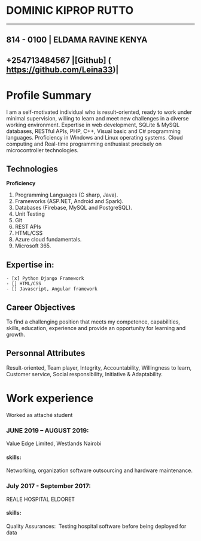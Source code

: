 # DOMINIC KIPROP RUTTO

---------------------------------------------------------

## 814 - 0100 |  ELDAMA RAVINE KENYA

## +254713484567 |[Github] (​https://github.com/Leina33)|

# Profile Summary 

I am a self-motivated individual who is result-oriented, ready to work under minimal
supervision, willing to learn and meet new challenges in a diverse working
environment. Expertise in web development, SQLite & MySQL databases, RESTful
APIs, PHP, C++, Visual basic and C# programming languages. Proficiency in Windows
and Linux operating systems.
Cloud computing and Real-time programming enthusiast precisely on microcontroller
technologies.


## Technologies 

**Proficiency**

<ol>
<li>Programming Languages (C sharp, Java).</li>
<li>Frameworks (ASP.NET, Android and Spark).</li>
<li>Databases (Firebase, MySQL and PostgreSQL).</li>
<li>Unit Testing</li>
<li>Git</li>
<li>REST APIs</li>
<li>HTML/CSS</li>
<li>Azure cloud fundamentals.</li>
<li>Microsoft 365.</li>
</ol>

## Expertise in:

    - [x] Python Django Framework
    - [] HTML/CSS
    - [] Javascript, Angular framework


## Career Objectives

To find a challenging position that meets my competence, capabilities, skills, education,
experience and provide an opportunity for learning and growth.

## Personnal Attributes

Result-oriented, Team player, Integrity, Accountability, Willingness to learn, Customer service,
Social responsibility, Initiative & Adaptability.

# Work experience

Worked as attaché student

### JUNE 2019 – AUGUST 2019: 
Value Edge Limited, Westlands Nairobi
#### skills:<ol>
Networking, organization software outsourcing and hardware maintenance.</ol>

### July 2017 - September 2017: 
REALE HOSPITAL ELDORET
#### skills:<ol>
Quality Assurances: ​ Testing hospital software before being deployed for data
</ol>